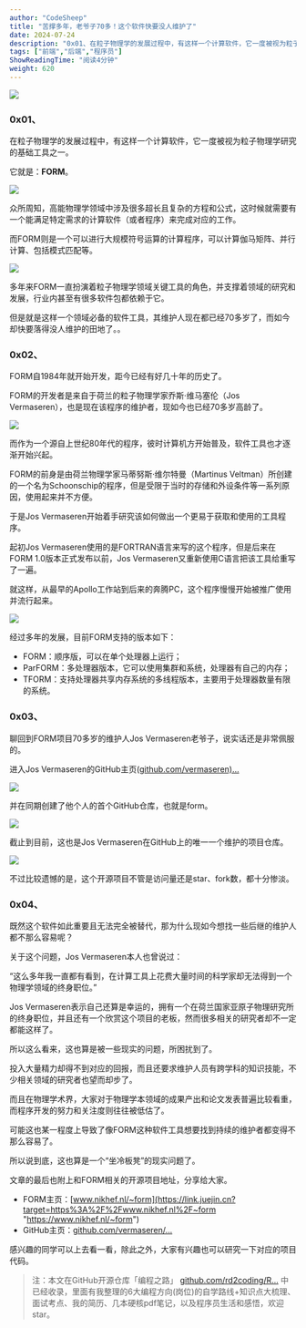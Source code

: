 ```yaml
---
author: "CodeSheep"
title: "苦撑多年，老爷子70多！这个软件快要没人维护了"
date: 2024-07-24
description: "0x01、在粒子物理学的发展过程中，有这样一个计算软件，它一度被视为粒子物理学研究的基础工具之一。它就是：FORM。众所周知，高能物理学领域中涉及很多超长且复杂的方程和公式，这时候就需要有一个能"
tags: ["前端","后端","程序员"]
ShowReadingTime: "阅读4分钟"
weight: 620
---
```

![](https://p3-xtjj-sign.byteimg.com/tos-cn-i-73owjymdk6/56f9ac32718a4f079fcada3bc1e85e76~tplv-73owjymdk6-jj-mark-v1:0:0:0:0:5o6Y6YeR5oqA5pyv56S-5Yy6IEAgQ29kZVNoZWVw:q75.awebp?rk3s=f64ab15b&x-expires=1727831891&x-signature=WQtaVBOPjLZ6JqqUmi0n9h0FCRU%3D)

### 0x01、

在粒子物理学的发展过程中，有这样一个计算软件，它一度被视为粒子物理学研究的基础工具之一。

它就是：**FORM**。

![](https://p3-xtjj-sign.byteimg.com/tos-cn-i-73owjymdk6/bf310a483e2e40bebd9f98510bfe5c72~tplv-73owjymdk6-jj-mark-v1:0:0:0:0:5o6Y6YeR5oqA5pyv56S-5Yy6IEAgQ29kZVNoZWVw:q75.awebp?rk3s=f64ab15b&x-expires=1727831891&x-signature=3ONXPg4bEo%2FA5WDeExAyKkuR0qc%3D)

众所周知，高能物理学领域中涉及很多超长且复杂的方程和公式，这时候就需要有一个能满足特定需求的计算软件（或者程序）来完成对应的工作。

而FORM则是一个可以进行大规模符号运算的计算程序，可以计算伽马矩阵、并行计算、包括模式匹配等。

![](https://p3-xtjj-sign.byteimg.com/tos-cn-i-73owjymdk6/905ce5d4347147af96e1e843b1e2cd09~tplv-73owjymdk6-jj-mark-v1:0:0:0:0:5o6Y6YeR5oqA5pyv56S-5Yy6IEAgQ29kZVNoZWVw:q75.awebp?rk3s=f64ab15b&x-expires=1727831891&x-signature=7nFlrSfbD7Lx1Tg1pIqN6TQPF4U%3D)

多年来FORM一直扮演着粒子物理学领域关键工具的角色，并支撑着领域的研究和发展，行业内甚至有很多软件包都依赖于它。

但是就是这样一个领域必备的软件工具，其维护人现在都已经70多岁了，而如今却快要落得没人维护的田地了。。

### 0x02、

FORM自1984年就开始开发，距今已经有好几十年的历史了。

FORM的开发者是来自于荷兰的粒子物理学家乔斯·维马塞伦（Jos Vermaseren），也是现在该程序的维护者，现如今也已经70多岁高龄了。

![](https://p3-xtjj-sign.byteimg.com/tos-cn-i-73owjymdk6/c1dc5d1150f24eeda45a93cfa39c2dc6~tplv-73owjymdk6-jj-mark-v1:0:0:0:0:5o6Y6YeR5oqA5pyv56S-5Yy6IEAgQ29kZVNoZWVw:q75.awebp?rk3s=f64ab15b&x-expires=1727831891&x-signature=5xtllBzS%2FBJOKeTrvhi1htF7eAQ%3D)

而作为一个源自上世纪80年代的程序，彼时计算机方开始普及，软件工具也才逐渐开始兴起。

FORM的前身是由荷兰物理学家马蒂努斯·维尔特曼（Martinus Veltman）所创建的一个名为Schoonschip的程序，但是受限于当时的存储和外设条件等一系列原因，使用起来并不方便。

于是Jos Vermaseren开始着手研究该如何做出一个更易于获取和使用的工具程序。

起初Jos Vermaseren使用的是FORTRAN语言来写的这个程序，但是后来在FORM 1.0版本正式发布以前，Jos Vermaseren又重新使用C语言把该工具给重写了一遍。

就这样，从最早的Apollo工作站到后来的奔腾PC，这个程序慢慢开始被推广使用并流行起来。

![](https://p3-xtjj-sign.byteimg.com/tos-cn-i-73owjymdk6/7981fe0eaa144e4fbbe79b3cfcca6e8a~tplv-73owjymdk6-jj-mark-v1:0:0:0:0:5o6Y6YeR5oqA5pyv56S-5Yy6IEAgQ29kZVNoZWVw:q75.awebp?rk3s=f64ab15b&x-expires=1727831891&x-signature=h8UiXKMU73By3D4Qi7XWz0eqtLk%3D)

经过多年的发展，目前FORM支持的版本如下：

*   FORM：顺序版，可以在单个处理器上运行；
*   ParFORM：多处理器版本，它可以使用集群和系统，处理器有自己的内存；
*   TFORM：支持处理器共享内存系统的多线程版本，主要用于处理器数量有限的系统。

### 0x03、

聊回到FORM项目70多岁的维护人Jos Vermaseren老爷子，说实话还是非常佩服的。

进入Jos Vermaseren的GitHub主页([github.com/vermaseren)…](https://link.juejin.cn?target=https%3A%2F%2Fgithub.com%2Fvermaseren\)%25E5%258F%25AF%25E4%25BB%25A5%25E7%259C%258B%25E5%2588%25B0%25EF%25BC%258C%25E8%2580%2581%25E7%2588%25B7%25E5%25AD%2590%25E6%2597%25A9%25E5%259C%25A82013%25E5%25B9%25B4%25E5%25B0%25B1%25E5%258A%25A0%25E5%2585%25A5%25E4%25BA%2586GitHub%25E7%25A4%25BE%25E5%258C%25BA%25E3%2580%2582 "https://github.com/vermaseren)%E5%8F%AF%E4%BB%A5%E7%9C%8B%E5%88%B0%EF%BC%8C%E8%80%81%E7%88%B7%E5%AD%90%E6%97%A9%E5%9C%A82013%E5%B9%B4%E5%B0%B1%E5%8A%A0%E5%85%A5%E4%BA%86GitHub%E7%A4%BE%E5%8C%BA%E3%80%82")

![](https://p3-xtjj-sign.byteimg.com/tos-cn-i-73owjymdk6/a869543723fe42249f0d1736dac43a24~tplv-73owjymdk6-jj-mark-v1:0:0:0:0:5o6Y6YeR5oqA5pyv56S-5Yy6IEAgQ29kZVNoZWVw:q75.awebp?rk3s=f64ab15b&x-expires=1727831891&x-signature=8P9ffoNLhKBAer2nq1GY8seuMnk%3D)

并在同期创建了他个人的首个GitHub仓库，也就是form。

![](https://p3-xtjj-sign.byteimg.com/tos-cn-i-73owjymdk6/852bf25bba454fdeaad2c83870cd2950~tplv-73owjymdk6-jj-mark-v1:0:0:0:0:5o6Y6YeR5oqA5pyv56S-5Yy6IEAgQ29kZVNoZWVw:q75.awebp?rk3s=f64ab15b&x-expires=1727831891&x-signature=lBH5KZ8M5mDlb%2F%2BbgWfyH%2FFFcoM%3D)

截止到目前，这也是Jos Vermaseren在GitHub上的唯一一个维护的项目仓库。

![](https://p3-xtjj-sign.byteimg.com/tos-cn-i-73owjymdk6/75d5bd811855445bb7945dbc333308f1~tplv-73owjymdk6-jj-mark-v1:0:0:0:0:5o6Y6YeR5oqA5pyv56S-5Yy6IEAgQ29kZVNoZWVw:q75.awebp?rk3s=f64ab15b&x-expires=1727831891&x-signature=yQdLPLq7CpV0m2ehrjt%2FrqqkOzM%3D)

不过比较遗憾的是，这个开源项目不管是访问量还是star、fork数，都十分惨淡。

### 0x04、

既然这个软件如此重要且无法完全被替代，那为什么现如今想找一些后继的维护人都不那么容易呢？

关于这个问题，Jos Vermaseren本人也曾说过：

“这么多年我一直都有看到，在计算工具上花费大量时间的科学家却无法得到一个物理学领域的终身职位。”

Jos Vermaseren表示自己还算是幸运的，拥有一个在荷兰国家亚原子物理研究所的终身职位，并且还有一个欣赏这个项目的老板，然而很多相关的研究者却不一定都能这样了。

所以这么看来，这也算是被一些现实的问题，所困扰到了。

投入大量精力却得不到对应的回报，而且还要求维护人员有跨学科的知识技能，不少相关领域的研究者也望而却步了。

而且在物理学术界，大家对于物理学本领域的成果产出和论文发表普遍比较看重，而程序开发的努力和关注度则往往被低估了。

可能这也某一程度上导致了像FORM这种软件工具想要找到持续的维护者都变得不那么容易了。

所以说到底，这也算是一个“坐冷板凳”的现实问题了。

文章的最后也附上和FORM相关的开源项目地址，分享给大家。

*   FORM主页：[www.nikhef.nl/~form](https://link.juejin.cn?target=https%3A%2F%2Fwww.nikhef.nl%2F~form "https://www.nikhef.nl/~form")
*   GitHub主页：[github.com/vermaseren/…](https://link.juejin.cn?target=https%3A%2F%2Fgithub.com%2Fvermaseren%2Fform "https://github.com/vermaseren/form")

感兴趣的同学可以上去看一看，除此之外，大家有兴趣也可以研究一下对应的项目代码。

> 注：本文在GitHub开源仓库「编程之路」 [github.com/rd2coding/R…](https://link.juejin.cn?target=https%3A%2F%2Fgithub.com%2Frd2coding%2FRoad2Coding "https://github.com/rd2coding/Road2Coding") 中已经收录，里面有我整理的6大编程方向(岗位)的自学路线+知识点大梳理、面试考点、我的简历、几本硬核pdf笔记，以及程序员生活和感悟，欢迎star。